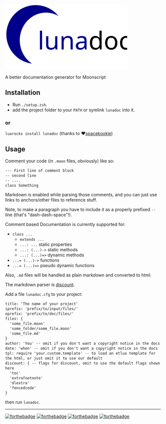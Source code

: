 ![lunadoc logo](./logo.svg)

A better documentation generator for Moonscript

## Installation

* Run `./setup.zsh`.
* add the project folder to your `PATH` or symlink `lunadoc` into it.

### or

`luarocks install lunadoc` (thanks to ❤[spacekookie](https://github.com/spacekookie))

## Usage

Comment your code (in `.moon` files, obviously) like so:

    --- First line of comment block
    -- second line
    -- ....
    class Something

Markdown is enabled while parsing those comments, and you can just use links to anchors/other files to reference stuff.

Note, to make a paragraph you have to include it as a properly prefixed `-- ` line (that's "dash-dash-space"!).

Comment based Documentation is currently supported for:

* `class ...`
  - `extends ...`
  - `...: ...` static properties
  - `...: (...)->` static methods
  - `...: (...)=>` dynamic methods
* `...= (...)->` functions
* `...= (...)=>` pseudo dynamic functions

Also, `.md` files will be handled as plain markdown and converted to html.

The markdown parser is [discount](https://github.com/craigbarnes/lua-discount).

Add a file `lunadoc.cfg` to your project:

    title: 'The name of your project'
    iprefix: 'prefix/to/input/files/'
    oprefix: 'prefix/to/doc/files/'
    files: {
      'some_file.moon'
      'some_folder/some_file.moon'
      'some_file.md'
    }
    author: 'You' -- omit if you don't want a copyright notice in the docs
    date: 'when' -- omit if you don't want a copyright notice in the docs
    tpl: require 'your.custom.template' -- to load an etlua template for the html, or just omit it to use our default
    discount: { -- flags for discount, omit to use the default flags shown here
      'toc'
      'extrafootnote'
      'dlextra'
      'fencedcode'
    }

then run `lunadoc`.

---

[![forthebadge](http://forthebadge.com/images/badges/built-by-codebabes.svg)](http://forthebadge.com)
[![forthebadge](http://forthebadge.com/images/badges/you-didnt-ask-for-this.svg)](http://forthebadge.com)
[![forthebadge](http://forthebadge.com/images/badges/fuck-it-ship-it.svg)](http://forthebadge.com)
[![forthebadge](http://forthebadge.com/images/badges/kinda-sfw.svg)](http://forthebadge.com)

